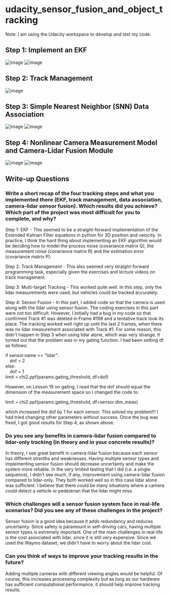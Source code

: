 # udacity_sensor_fusion_and_object_tracking

Note: I am using the Udacity workspace to develop and test my code.

## Step 1: Implement an EKF

![image](https://user-images.githubusercontent.com/7365421/193934012-585939ec-7154-486f-90a3-5cd63cceb080.png)
![image](https://user-images.githubusercontent.com/7365421/193934116-06c45298-3ff9-442b-9898-8a8daf9c84f6.png)

## Step 2: Track Management

![image](https://user-images.githubusercontent.com/7365421/193951569-93b230c8-8ed1-4a6b-82dd-a26df35e2fca.png)

## Step 3: Simple Nearest Neighbor (SNN) Data Association

![image](https://user-images.githubusercontent.com/7365421/193958489-296f63c9-c678-4ac1-a184-ef5543abbcc7.png)
![image](https://user-images.githubusercontent.com/7365421/193958553-d7bae22c-14f3-4c77-b2db-b23a00929546.png)

## Step 4:  Nonlinear Camera Measurement Model and Camera-Lidar Fusion Module

![image](https://user-images.githubusercontent.com/7365421/194413664-9a56d6e6-a193-4f7b-b206-df5615b976f8.png)
![image](https://user-images.githubusercontent.com/7365421/194413786-f2c53e45-e8c0-4364-8af5-7ce0a66e3c9d.png)

## Write-up Questions

### Write a short recap of the four tracking steps and what you implemented there (EKF, track management, data association, camera-lidar sensor fusion). Which results did you achieve? Which part of the project was most difficult for you to complete, and why?

Step 1: EKF - This seemed to be a straight-forward implementation of the Extended Kalman Filter equations in python for 3D position and velocity. In practice, I think the hard thing about implementing an EKF algorithm would be deciding how to model the process noise (covariance matrix Q), the measurement noise (covariance matrix R) and the estimation error (covariance matrix P).

Step 2: Track Management - This also seemed very straight-forward programming task, especially given the exercises and lecture videos on track management.

Step 3: Multi-target Tracking - This worked quite well. In this step, only the lidar measurements were used, but vehicles could be tracked accurately.

Step 4: Sensor Fusion - In this part, I added code so that the camera is used along with the lidar using sensor fusion. The coding exercises in this part were not too difficult. However, I initially had a bug in my code so that confirmed Track #1 was deleted in Frame #198 and a tentative track took its place. The tracking worked well right up until the last 2 frames, when there was no lidar measurement associated with Track #1. For some reason, this didn't happen in Step 3 when using lidar alone, which was very strange. It turned out that the problem was in my gating function. I had been setting df as follows:  

if sensor.name == "lidar":  
&emsp;dof = 2  
else:  
&emsp;dof = 1  
limit = chi2.ppf(params.gating_threshold, df=dof)  

However, on Lesson 19 on gating, I read that the dof should equal the dimension of the measurement space so I changed the code to:  

limit = chi2.ppf(params.gating_threshold, df=sensor.dim_meas)  

which increased the dof by 1 for each sensor. This solved my problem!!! I had tried changing other parameters without success. Once the bug was fixed, I got good results for Step 4, as shown above.

### Do you see any benefits in camera-lidar fusion compared to lidar-only tracking (in theory and in your concrete results)?

In theory, I see great benefit in camera-lidar fusion because each sensor has different strenths and weaknesses. Having multiple sensor types and implementing sensor fusion should decrease uncertainty and make the system more reliable. In the very limited testing that I did (i.e. a single sequence), I didn't see much, if any, improvement using camera-lidar fusion compared to lidar-only. They both worked well so in this case lidar alone was sufficient. I believe that there could be many situations where a camera could detect a vehicle or pedestrian that the lidar might miss.

### Which challenges will a sensor fusion system face in real-life scenarios? Did you see any of these challenges in the project?

Sensor fusion is a good idea because it adds redundancy and reduces uncertainty. Since safety is paramount in self-driving cars, having multiple sensor types is extremely important. One of the main challenges in real-life is the cost associated with lidar, since it is still very expensive. Since we used the Waymo dataset, we didn't have to worry about the lidar cost.

### Can you think of ways to improve your tracking results in the future?

Adding multiple cameras with different viewing angles would be helpful. Of course, this increases processing complexity but as long as our hardware has sufficient computational performance, it should help improve tracking results.

